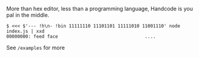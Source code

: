 More than hex editor, less than a programming language, Handcode is you pal in the middle.

```
$ <<< $'--- !h\n- !bin 11111110 11101101 11111010 11001110' node index.js | xxd
00000000: feed face                                ....
```

See `/examples` for more
